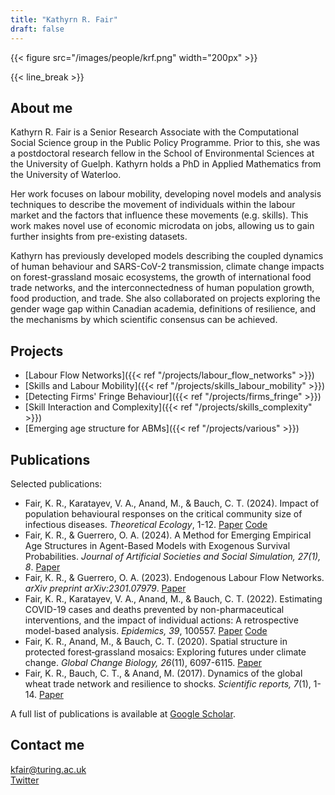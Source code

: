 ```yaml
---
title: "Kathyrn R. Fair"
draft: false
---
```


{{< figure src="/images/people/krf.png" width="200px" >}}

{{< line_break >}}

## About me

Kathyrn R. Fair is a Senior Research Associate with the Computational Social Science group in the Public Policy Programme. Prior to this, she was a postdoctoral research fellow in the School of Environmental Sciences at the University of Guelph. Kathyrn holds a PhD in Applied Mathematics from the University of Waterloo.

Her work focuses on labour mobility, developing novel models and analysis techniques to describe the movement of individuals within the labour market and the factors that influence these movements (e.g. skills). This work makes novel use of economic microdata on jobs, allowing us to gain further insights from pre-existing datasets.

Kathyrn has previously developed models describing the coupled dynamics of human behaviour and SARS-CoV-2 transmission, climate change impacts on forest-grassland mosaic ecosystems, the growth of international food trade networks, and the interconnectedness of human population growth, food production, and trade. She also collaborated on projects exploring the gender wage gap within Canadian academia, definitions of resilience, and the mechanisms by which scientific consensus can be achieved. 

## Projects

* [Labour Flow Networks]({{< ref "/projects/labour_flow_networks" >}})
* [Skills and Labour Mobility]({{< ref "/projects/skills_labour_mobility" >}})
* [Detecting Firms' Fringe Behaviour]({{< ref "/projects/firms_fringe" >}}) 
* [Skill Interaction and Complexity]({{< ref "/projects/skills_complexity" >}}) 
* [Emerging age structure for ABMs]({{< ref "/projects/various" >}})


## Publications

Selected publications:

* Fair, K. R., Karatayev, V. A., Anand, M., & Bauch, C. T. (2024). Impact of population behavioural responses on the critical community size of infectious diseases. *Theoretical Ecology*, 1-12. [Paper](https://link.springer.com/article/10.1007/s12080-024-00589-1) [Code](https://github.com/k3fair/COVID-19-SinglePatch-model)
* Fair, K. R., & Guerrero, O. A. (2024). A Method for Emerging Empirical Age Structures in Agent-Based Models with Exogenous Survival Probabilities. *Journal of Artificial Societies and Social Simulation, 27(1), 8*. [Paper](https://www.jasss.org/27/1/8.html)
* Fair, K. R., & Guerrero, O. A. (2023). Endogenous Labour Flow Networks. *arXiv preprint arXiv:2301.07979*. [Paper](https://doi.org/10.48550/arXiv.2301.07979)
* Fair, K. R., Karatayev, V. A., Anand, M., & Bauch, C. T. (2022). Estimating COVID-19 cases and deaths prevented by non-pharmaceutical interventions, and the impact of individual actions: A retrospective model-based analysis. *Epidemics, 39*, 100557. [Paper](https://www.sciencedirect.com/science/article/pii/S1755436522000159) [Code](https://github.com/k3fair/COVID-19-ON-model)
* Fair, K. R., Anand, M., & Bauch, C. T. (2020). Spatial structure in protected forest‐grassland mosaics: Exploring futures under climate change. *Global Change Biology, 26*(11), 6097-6115. [Paper](https://onlinelibrary.wiley.com/doi/full/10.1111/gcb.15288)
* Fair, K. R., Bauch, C. T., & Anand, M. (2017). Dynamics of the global wheat trade network and resilience to shocks. *Scientific reports, 7*(1), 1-14. [Paper](https://www.nature.com/articles/s41598-017-07202-y)

A full list of publications is available at [Google Scholar](https://scholar.google.co.uk/citations?user=BLg238AAAAAJ&hl=en&oi=sra).

## Contact me

kfair@turing.ac.uk   
[Twitter](https://twitter.com/krfair_)
